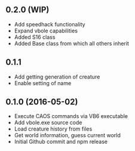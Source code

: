 ## 0.2.0 (WIP)

* Add speedhack functionality
* Expand vbole capabilities
* Added S16 class
* Added Base class from which all others inherit

## 0.1.1

* Add getting generation of creature
* Enable setting of name

## 0.1.0 (2016-05-02)

* Execute CAOS commands via VB6 executable
* Add vbole.exe source code
* Load creature history from files
* Get world information, guess current world
* Initial Github commit and npm release
